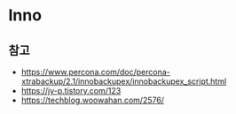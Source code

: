 # Inno

## 참고

- <https://www.percona.com/doc/percona-xtrabackup/2.1/innobackupex/innobackupex_script.html>
- <https://jy-p.tistory.com/123>
- <https://techblog.woowahan.com/2576/>

